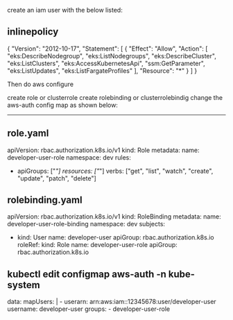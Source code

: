 create an iam user with the below listed:

inlinepolicy
------------
{
    "Version": "2012-10-17",
    "Statement": [
        {
            "Effect": "Allow",
            "Action": [
                "eks:DescribeNodegroup",
                "eks:ListNodegroups",
                "eks:DescribeCluster",
                "eks:ListClusters",
                "eks:AccessKubernetesApi",
                "ssm:GetParameter",
                "eks:ListUpdates",
                "eks:ListFargateProfiles"
            ],
            "Resource": "*"
        }
    ]
}

Then do aws configure

create role or clusterrole
create rolebinding or clusterrolebindig
change the aws-auth config map as shown below:

----------
role.yaml 
-----------
apiVersion: rbac.authorization.k8s.io/v1
kind: Role
metadata:
  name: developer-user-role
  namespace: dev
rules:
- apiGroups: ["*"]
  resources: ["*"]
  verbs: ["get", "list", "watch", "create", "update", "patch", "delete"]


rolebinding.yaml
-------------------
apiVersion: rbac.authorization.k8s.io/v1
kind: RoleBinding
metadata:
  name: developer-user-role-binding
  namespace: dev
subjects:
- kind: User
  name: developer-user
  apiGroup: rbac.authorization.k8s.io
roleRef:
  kind: Role
  name: developer-user-role
  apiGroup: rbac.authorization.k8s.io

kubectl edit configmap aws-auth -n kube-system
----------------------------------------------

  data:
  mapUsers: |
    - userarn: arn:aws:iam::12345678:user/developer-user
      username: developer-user
      groups:
      - developer-user-role
